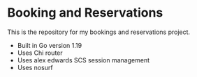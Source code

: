 # Booking and Reservations

This is the repository for my bookings and reservations project.

- Built in Go version 1.19
- Uses Chi router
- Uses alex edwards SCS session management
- Uses nosurf